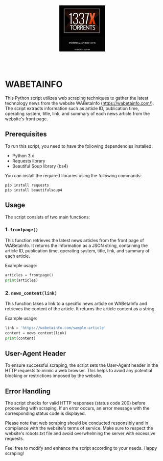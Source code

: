 <p align="center">
  <a href="" rel="1337.x">
 <img width=150px height=150px src="https://raw.githubusercontent.com/ravindudil5han/1337x/main/lib/icon.jpeg" alt="1337.x"></a>
</p>

<br><br>


# WABETAINFO

This Python script utilizes web scraping techniques to gather the latest technology news from the website WABetaInfo (https://wabetainfo.com/). The script extracts information such as article ID, publication time, operating system, title, link, and summary of each news article from the website's front page.

## Prerequisites

To run this script, you need to have the following dependencies installed:
- Python 3.x
- Requests library
- Beautiful Soup library (bs4)

You can install the required libraries using the following commands:
```
pip install requests
pip install beautifulsoup4
```

## Usage

The script consists of two main functions:

### 1. `frontpage()`

This function retrieves the latest news articles from the front page of WABetaInfo. It returns the information as a JSON string, containing the article ID, publication time, operating system, title, link, and summary of each article.

Example usage:
```python
articles = frontpage()
print(articles)
```

### 2. `news_content(link)`

This function takes a link to a specific news article on WABetaInfo and retrieves the content of the article. It returns the article content as a string.

Example usage:
```python
link = 'https://wabetainfo.com/sample-article'
content = news_content(link)
print(content)
```

## User-Agent Header

To ensure successful scraping, the script sets the User-Agent header in the HTTP requests to mimic a web browser. This helps to avoid any potential blocking or restrictions imposed by the website.

## Error Handling

The script checks for valid HTTP responses (status code 200) before proceeding with scraping. If an error occurs, an error message with the corresponding status code is displayed.

Please note that web scraping should be conducted responsibly and in compliance with the website's terms of service. Make sure to respect the website's robots.txt file and avoid overwhelming the server with excessive requests.

Feel free to modify and enhance the script according to your needs. Happy scraping!
